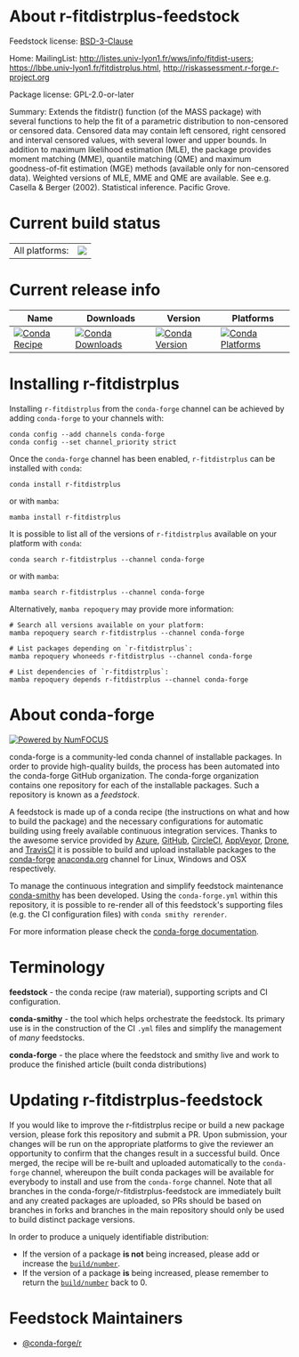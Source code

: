 About r-fitdistrplus-feedstock
==============================

Feedstock license: [BSD-3-Clause](https://github.com/conda-forge/r-fitdistrplus-feedstock/blob/main/LICENSE.txt)

Home: MailingList: http://listes.univ-lyon1.fr/wws/info/fitdist-users; https://lbbe.univ-lyon1.fr/fitdistrplus.html, http://riskassessment.r-forge.r-project.org

Package license: GPL-2.0-or-later

Summary: Extends the fitdistr() function (of the MASS package) with several functions to help the fit of a parametric distribution to non-censored or censored data. Censored data may contain left censored, right censored and interval censored values, with several lower and upper bounds. In addition to maximum likelihood estimation (MLE), the package provides moment matching (MME), quantile matching (QME) and maximum goodness-of-fit estimation (MGE) methods (available only for non-censored data). Weighted versions of MLE, MME and QME are available. See e.g. Casella & Berger (2002). Statistical inference. Pacific Grove.

Current build status
====================


<table><tr><td>All platforms:</td>
    <td>
      <a href="https://dev.azure.com/conda-forge/feedstock-builds/_build/latest?definitionId=5108&branchName=main">
        <img src="https://dev.azure.com/conda-forge/feedstock-builds/_apis/build/status/r-fitdistrplus-feedstock?branchName=main">
      </a>
    </td>
  </tr>
</table>

Current release info
====================

| Name | Downloads | Version | Platforms |
| --- | --- | --- | --- |
| [![Conda Recipe](https://img.shields.io/badge/recipe-r--fitdistrplus-green.svg)](https://anaconda.org/conda-forge/r-fitdistrplus) | [![Conda Downloads](https://img.shields.io/conda/dn/conda-forge/r-fitdistrplus.svg)](https://anaconda.org/conda-forge/r-fitdistrplus) | [![Conda Version](https://img.shields.io/conda/vn/conda-forge/r-fitdistrplus.svg)](https://anaconda.org/conda-forge/r-fitdistrplus) | [![Conda Platforms](https://img.shields.io/conda/pn/conda-forge/r-fitdistrplus.svg)](https://anaconda.org/conda-forge/r-fitdistrplus) |

Installing r-fitdistrplus
=========================

Installing `r-fitdistrplus` from the `conda-forge` channel can be achieved by adding `conda-forge` to your channels with:

```
conda config --add channels conda-forge
conda config --set channel_priority strict
```

Once the `conda-forge` channel has been enabled, `r-fitdistrplus` can be installed with `conda`:

```
conda install r-fitdistrplus
```

or with `mamba`:

```
mamba install r-fitdistrplus
```

It is possible to list all of the versions of `r-fitdistrplus` available on your platform with `conda`:

```
conda search r-fitdistrplus --channel conda-forge
```

or with `mamba`:

```
mamba search r-fitdistrplus --channel conda-forge
```

Alternatively, `mamba repoquery` may provide more information:

```
# Search all versions available on your platform:
mamba repoquery search r-fitdistrplus --channel conda-forge

# List packages depending on `r-fitdistrplus`:
mamba repoquery whoneeds r-fitdistrplus --channel conda-forge

# List dependencies of `r-fitdistrplus`:
mamba repoquery depends r-fitdistrplus --channel conda-forge
```


About conda-forge
=================

[![Powered by
NumFOCUS](https://img.shields.io/badge/powered%20by-NumFOCUS-orange.svg?style=flat&colorA=E1523D&colorB=007D8A)](https://numfocus.org)

conda-forge is a community-led conda channel of installable packages.
In order to provide high-quality builds, the process has been automated into the
conda-forge GitHub organization. The conda-forge organization contains one repository
for each of the installable packages. Such a repository is known as a *feedstock*.

A feedstock is made up of a conda recipe (the instructions on what and how to build
the package) and the necessary configurations for automatic building using freely
available continuous integration services. Thanks to the awesome service provided by
[Azure](https://azure.microsoft.com/en-us/services/devops/), [GitHub](https://github.com/),
[CircleCI](https://circleci.com/), [AppVeyor](https://www.appveyor.com/),
[Drone](https://cloud.drone.io/welcome), and [TravisCI](https://travis-ci.com/)
it is possible to build and upload installable packages to the
[conda-forge](https://anaconda.org/conda-forge) [anaconda.org](https://anaconda.org/)
channel for Linux, Windows and OSX respectively.

To manage the continuous integration and simplify feedstock maintenance
[conda-smithy](https://github.com/conda-forge/conda-smithy) has been developed.
Using the ``conda-forge.yml`` within this repository, it is possible to re-render all of
this feedstock's supporting files (e.g. the CI configuration files) with ``conda smithy rerender``.

For more information please check the [conda-forge documentation](https://conda-forge.org/docs/).

Terminology
===========

**feedstock** - the conda recipe (raw material), supporting scripts and CI configuration.

**conda-smithy** - the tool which helps orchestrate the feedstock.
                   Its primary use is in the construction of the CI ``.yml`` files
                   and simplify the management of *many* feedstocks.

**conda-forge** - the place where the feedstock and smithy live and work to
                  produce the finished article (built conda distributions)


Updating r-fitdistrplus-feedstock
=================================

If you would like to improve the r-fitdistrplus recipe or build a new
package version, please fork this repository and submit a PR. Upon submission,
your changes will be run on the appropriate platforms to give the reviewer an
opportunity to confirm that the changes result in a successful build. Once
merged, the recipe will be re-built and uploaded automatically to the
`conda-forge` channel, whereupon the built conda packages will be available for
everybody to install and use from the `conda-forge` channel.
Note that all branches in the conda-forge/r-fitdistrplus-feedstock are
immediately built and any created packages are uploaded, so PRs should be based
on branches in forks and branches in the main repository should only be used to
build distinct package versions.

In order to produce a uniquely identifiable distribution:
 * If the version of a package **is not** being increased, please add or increase
   the [``build/number``](https://docs.conda.io/projects/conda-build/en/latest/resources/define-metadata.html#build-number-and-string).
 * If the version of a package **is** being increased, please remember to return
   the [``build/number``](https://docs.conda.io/projects/conda-build/en/latest/resources/define-metadata.html#build-number-and-string)
   back to 0.

Feedstock Maintainers
=====================

* [@conda-forge/r](https://github.com/orgs/conda-forge/teams/r/)

